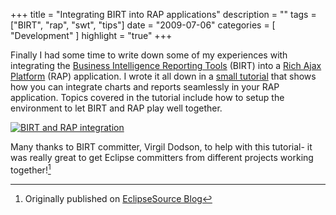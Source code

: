 +++
title = "Integrating BIRT into RAP applications"
description = ""
tags = ["BIRT", "rap", "swt", "tips"]
date = "2009-07-06"
categories = [
    "Development"
]
highlight = "true"
+++

Finally I had some time to write down some of my experiences with
integrating the [Business Intelligence Reporting Tools][1] (BIRT) into a
[Rich Ajax Platform][2] (RAP) application. I wrote it all down in a
[small tutorial][3] that shows how you can integrate charts and reports
seamlessly in your RAP application. Topics covered in the tutorial
include how to setup the environment to let BIRT and RAP play well
together.

[![BIRT and RAP integration](https://wiki.eclipse.org/images/8/89/Birt_rap_chart_demo.png)][3]

Many thanks to BIRT committer, Virgil Dodson, to help with this
tutorial- it was really great to get Eclipse committers from different
projects working together![^footnote]

[^footnote]: Originally published on [EclipseSource Blog](https://eclipsesource.com/blogs/2009/07/06/integrating-birt-into-rap-applications/)



[1]: https://www.eclipse.org/birt
[2]: https://www.eclipse.org/rap
[3]: https://wiki.eclipse.org/RAP/BIRT_Integration

